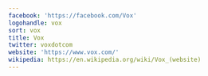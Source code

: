 ```yaml
---
facebook: 'https://facebook.com/Vox'
logohandle: vox
sort: vox
title: Vox
twitter: voxdotcom
website: 'https://www.vox.com/'
wikipedia: https://en.wikipedia.org/wiki/Vox_(website)
---
```

